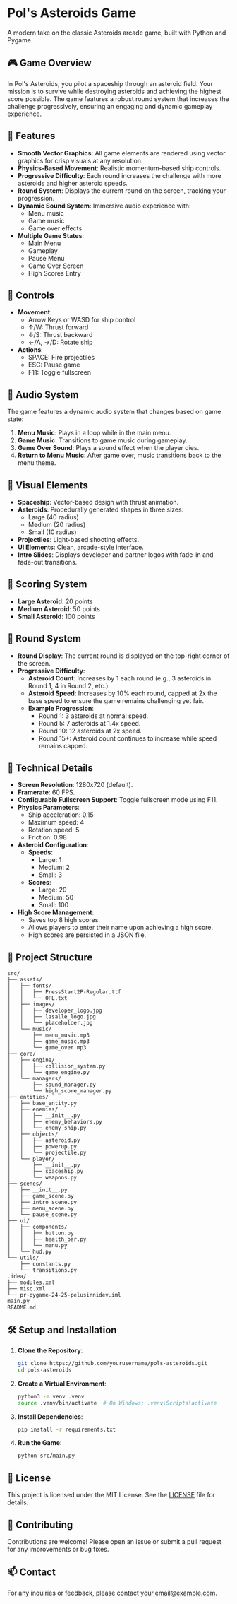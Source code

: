 # Pol's Asteroids Game

A modern take on the classic Asteroids arcade game, built with Python and Pygame.

## 🎮 Game Overview

In Pol's Asteroids, you pilot a spaceship through an asteroid field. Your mission is to survive while destroying asteroids and achieving the highest score possible. The game features a robust round system that increases the challenge progressively, ensuring an engaging and dynamic gameplay experience.

## 🚀 Features

- **Smooth Vector Graphics**: All game elements are rendered using vector graphics for crisp visuals at any resolution.
- **Physics-Based Movement**: Realistic momentum-based ship controls.
- **Progressive Difficulty**: Each round increases the challenge with more asteroids and higher asteroid speeds.
- **Round System**: Displays the current round on the screen, tracking your progression.
- **Dynamic Sound System**: Immersive audio experience with:
  - Menu music
  - Game music
  - Game over effects
- **Multiple Game States**:
  - Main Menu
  - Gameplay
  - Pause Menu
  - Game Over Screen
  - High Scores Entry

## 🎯 Controls

- **Movement**:
  - Arrow Keys or WASD for ship control
  - ↑/W: Thrust forward
  - ↓/S: Thrust backward
  - ←/A, →/D: Rotate ship
- **Actions**:
  - SPACE: Fire projectiles
  - ESC: Pause game
  - F11: Toggle fullscreen

## 🎵 Audio System

The game features a dynamic audio system that changes based on game state:
1. **Menu Music**: Plays in a loop while in the main menu.
2. **Game Music**: Transitions to game music during gameplay.
3. **Game Over Sound**: Plays a sound effect when the player dies.
4. **Return to Menu Music**: After game over, music transitions back to the menu theme.

## 🎨 Visual Elements

- **Spaceship**: Vector-based design with thrust animation.
- **Asteroids**: Procedurally generated shapes in three sizes:
  - Large (40 radius)
  - Medium (20 radius)
  - Small (10 radius)
- **Projectiles**: Light-based shooting effects.
- **UI Elements**: Clean, arcade-style interface.
- **Intro Slides**: Displays developer and partner logos with fade-in and fade-out transitions.

## 💯 Scoring System

- **Large Asteroid**: 20 points
- **Medium Asteroid**: 50 points
- **Small Asteroid**: 100 points

## 🔁 Round System

- **Round Display**: The current round is displayed on the top-right corner of the screen.
- **Progressive Difficulty**:
  - **Asteroid Count**: Increases by 1 each round (e.g., 3 asteroids in Round 1, 4 in Round 2, etc.).
  - **Asteroid Speed**: Increases by 10% each round, capped at 2x the base speed to ensure the game remains challenging yet fair.
  - **Example Progression**:
    - Round 1: 3 asteroids at normal speed.
    - Round 5: 7 asteroids at 1.4x speed.
    - Round 10: 12 asteroids at 2x speed.
    - Round 15+: Asteroid count continues to increase while speed remains capped.

## 🔧 Technical Details

- **Screen Resolution**: 1280x720 (default).
- **Framerate**: 60 FPS.
- **Configurable Fullscreen Support**: Toggle fullscreen mode using F11.
- **Physics Parameters**:
  - Ship acceleration: 0.15
  - Maximum speed: 4
  - Rotation speed: 5
  - Friction: 0.98
- **Asteroid Configuration**:
  - **Speeds**:
    - Large: 1
    - Medium: 2
    - Small: 3
  - **Scores**:
    - Large: 20
    - Medium: 50
    - Small: 100
- **High Score Management**:
  - Saves top 8 high scores.
  - Allows players to enter their name upon achieving a high score.
  - High scores are persisted in a JSON file.

## 📂 Project Structure

```
src/
├── assets/
│   ├── fonts/
│   │   ├── PressStart2P-Regular.ttf
│   │   └── OFL.txt
│   ├── images/
│   │   ├── developer_logo.jpg
│   │   ├── lasalle_logo.jpg
│   │   └── placeholder.jpg
│   └── music/
│       ├── menu_music.mp3
│       ├── game_music.mp3
│       └── game_over.mp3
├── core/
│   ├── engine/
│   │   ├── collision_system.py
│   │   └── game_engine.py
│   └── managers/
│       ├── sound_manager.py
│       └── high_score_manager.py
├── entities/
│   ├── base_entity.py
│   ├── enemies/
│   │   ├── __init__.py
│   │   ├── enemy_behaviors.py
│   │   └── enemy_ship.py
│   ├── objects/
│   │   ├── asteroid.py
│   │   ├── powerup.py
│   │   └── projectile.py
│   └── player/
│       ├── __init__.py
│       ├── spaceship.py
│       └── weapons.py
├── scenes/
│   ├── __init__.py
│   ├── game_scene.py
│   ├── intro_scene.py
│   ├── menu_scene.py
│   └── pause_scene.py
├── ui/
│   ├── components/
│   │   ├── button.py
│   │   ├── health_bar.py
│   │   └── menu.py
│   └── hud.py
└── utils/
    ├── constants.py
    └── transitions.py
.idea/
├── modules.xml
├── misc.xml
└── pr-pygame-24-25-pelusinnidev.iml
main.py
README.md
```

## 🛠 Setup and Installation

1. **Clone the Repository**:
    ```bash
    git clone https://github.com/yourusername/pols-asteroids.git
    cd pols-asteroids
    ```

2. **Create a Virtual Environment**:
    ```bash
    python3 -m venv .venv
    source .venv/bin/activate  # On Windows: .venv\Scripts\activate
    ```

3. **Install Dependencies**:
    ```bash
    pip install -r requirements.txt
    ```

4. **Run the Game**:
    ```bash
    python src/main.py
    ```

## 📝 License

This project is licensed under the MIT License. See the [LICENSE](LICENSE) file for details.

## 👥 Contributing

Contributions are welcome! Please open an issue or submit a pull request for any improvements or bug fixes.

## 📫 Contact

For any inquiries or feedback, please contact [your.email@example.com](mailto:your.email@example.com).
